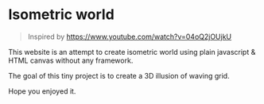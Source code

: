 # Isometric world 

> Inspired by https://www.youtube.com/watch?v=04oQ2jOUjkU

This website is an attempt to create isometric world using plain javascript & HTML canvas without any framework. 

The goal of this tiny project is to create a 3D illusion of waving grid. 

Hope you enjoyed it. 